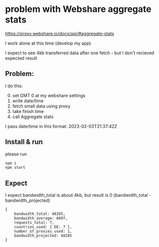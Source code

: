# problem with Webshare aggregate stats

https://proxy.webshare.io/docs/api/#aggregate-stats

I work alone at this time (develop my app)

I expect to see 4kb transferred data after one fetch - but I don't recieved expected result

## Problem:

I do this:

0. set GMT 0 at my webshare settings 
1. write date/time 
2. fetch small data using proxy
3. take finish time
4. call Aggregate stats

I pass date/time in this format: 2023-02-03T21:37:42Z

## Install & run

please run
```bash
npm i
npm start
```


## Expect

I expect bandwidth_total is about 4kb, but result is 0 (bandwidth_total - bandwidth_projected)

```
{
    bandwidth_total: 48285,
    bandwidth_average: 6897,
    requests_total: 7,
    countries_used: { DE: 7 },
    number_of_proxies_used: 1,
    bandwidth_projected: 48285
}
```
